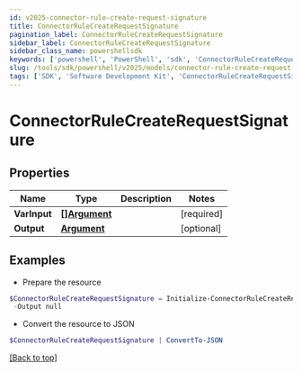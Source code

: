 ```yaml
---
id: v2025-connector-rule-create-request-signature
title: ConnectorRuleCreateRequestSignature
pagination_label: ConnectorRuleCreateRequestSignature
sidebar_label: ConnectorRuleCreateRequestSignature
sidebar_class_name: powershellsdk
keywords: ['powershell', 'PowerShell', 'sdk', 'ConnectorRuleCreateRequestSignature', 'V2025ConnectorRuleCreateRequestSignature'] 
slug: /tools/sdk/powershell/v2025/models/connector-rule-create-request-signature
tags: ['SDK', 'Software Development Kit', 'ConnectorRuleCreateRequestSignature', 'V2025ConnectorRuleCreateRequestSignature']
---
```



# ConnectorRuleCreateRequestSignature

## Properties

Name | Type | Description | Notes
------------ | ------------- | ------------- | -------------
**VarInput** | [**[]Argument**](argument) |  | [required]
**Output** | [**Argument**](argument) |  | [optional] 

## Examples

- Prepare the resource
```powershell
$ConnectorRuleCreateRequestSignature = Initialize-ConnectorRuleCreateRequestSignature  -VarInput null `
 -Output null
```

- Convert the resource to JSON
```powershell
$ConnectorRuleCreateRequestSignature | ConvertTo-JSON
```


[[Back to top]](#) 

